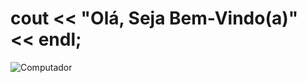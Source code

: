 # cout << "Olá, Seja Bem-Vindo(a)" << endl;
![Computador](https://user-images.githubusercontent.com/73839667/117186865-a856a780-adb1-11eb-8f7a-e32e92a304ce.gif)

